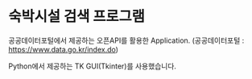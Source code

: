 # 숙박시설 검색 프로그램
공공데이터포털에서 제공하는 오픈API를 활용한 Application.
(공공데이터포털 : https://www.data.go.kr/index.do)  

Python에서 제공하는 TK GUI(Tkinter)를 사용했습니다.  

